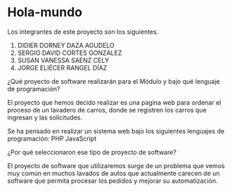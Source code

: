 # Hola-mundo

Los integrantes de este proyecto son los siguientes.

1. DIDIER DORNEY DAZA AGUDELO
2. SERGIO DAVID CORTES GONZALEZ
3. SUSAN VANESSA SAENZ CELY
4. JORGE ELIÉCER RANGEL DÍAZ

¿Qué proyecto de software realizarán para el Módulo y bajo qué lenguaje de programación?

El proyecto que hemos decido realizar es una pagina web para ordenar el proceso de un lavadero de carros, 
donde se registren los carros que ingresan y las solicitudes.

Se ha pensado en realizar un sistema web bajo los siguientes lenguajes de programación:
PHP 
JavaScript




¿Por qué seleccionaron ese tipo de proyecto de software?

El proyecto de software que utilizaremos surge de un problema que vemos muy 
común en muchos lavados de autos  que actualmente carecen de un software que 
permita procesar los pedidos y mejorar su automatización.
